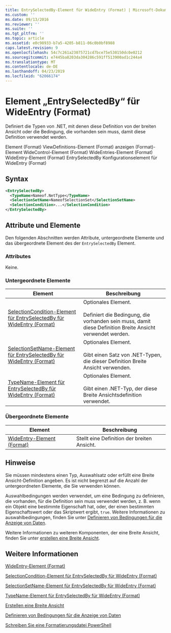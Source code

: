 ```yaml
---
title: EntrySelectedBy-Element für WideEntry (Format) | Microsoft-Dokumentation
ms.custom: ''
ms.date: 09/13/2016
ms.reviewer: ''
ms.suite: ''
ms.tgt_pltfrm: ''
ms.topic: article
ms.assetid: e0c98933-b7a5-4205-b811-06c0b0bf8988
caps.latest.revision: 9
ms.openlocfilehash: 54c7c261a23075721cd7bce75e530150dc0e0212
ms.sourcegitcommit: e7445ba8203da304286c591ff513900ad1c244a4
ms.translationtype: MT
ms.contentlocale: de-DE
ms.lasthandoff: 04/23/2019
ms.locfileid: "62066174"
---
```

# <a name="entryselectedby-element-for-wideentry-format"></a>Element „EntrySelectedBy“ für WideEntry (Format)

Definiert die Typen von .NET, mit denen diese Definition von der breiten Ansicht oder die Bedingung, die vorhanden sein muss, damit diese Definition verwendet werden.

Element (Format) ViewDefinitions-Element (Format) anzeigen (Format)-Element WideControl-Element (Format) WideEntries-Element (Format) WideEntry-Element (Format) EntrySelectedBy Konfigurationselement für WideEntry (Format)

## <a name="syntax"></a>Syntax

```xml
<EntrySelectedBy>
  <TypeName>Nameof.NetType</TypeName>
  <SelectionSetName>NameofSelectionSet</SelectionSetName>
  <SelectionCondition>...</SelectionCondition>
</EntrySelectedBy>
```

## <a name="attributes-and-elements"></a>Attribute und Elemente

Den folgenden Abschnitten werden Attribute, untergeordnete Elemente und das übergeordnete Element des der `EntrySelectedBy` Element.

### <a name="attributes"></a>Attributes

Keine.

### <a name="child-elements"></a>Untergeordnete Elemente

|Element|Beschreibung|
|-------------|-----------------|
|[SelectionCondition-Element für EntrySelectedBy für WideEntry (Format)](./selectioncondition-element-for-entryselectedby-for-widecontrol-format.md)|Optionales Element.<br /><br /> Definiert die Bedingung, die vorhanden sein muss, damit diese Definition Breite Ansicht verwendet werden.|
|[SelectionSetName-Element für EntrySelectedBy für WideEntry (Format)](./selectionsetname-element-for-entryselectedby-for-widecontrol-format.md)|Optionales Element.<br /><br /> Gibt einen Satz von .NET-Typen, die dieser Definition Breite Ansicht verwenden.|
|[TypeName-Element für EntrySelectedBy für WideEntry (Format)](./typename-element-for-entryselectedby-for-wideentry-format.md)|Optionales Element.<br /><br /> Gibt einen .NET-Typ, der diese Breite Ansichtsdefinition verwendet.|

### <a name="parent-elements"></a>Übergeordnete Elemente

|Element|Beschreibung|
|-------------|-----------------|
|[WideEntry-Element (Format)](./wideentry-element-for-widecontrol-format.md)|Stellt eine Definition der breiten Ansicht.|

## <a name="remarks"></a>Hinweise

Sie müssen mindestens einen Typ, Auswahlsatz oder erfüllt eine Breite Ansicht-Definition angeben. Es ist nicht begrenzt auf die Anzahl der untergeordneten Elemente, die Sie verwenden können.

Auswahlbedingungen werden verwendet, um eine Bedingung zu definieren, die vorhanden, für die Definition sein muss verwendet werden, z. B. wenn ein Objekt eine bestimmte Eigenschaft hat, oder, der einen bestimmten Eigenschaftswert oder das Skriptwert ergibt, `true`. Weitere Informationen zu auswahlbedingungen, finden Sie unter [Definieren von Bedingungen für die Anzeige von Daten](./defining-conditions-for-displaying-data.md).

Weitere Informationen zu weiteren Komponenten, der eine Breite Ansicht, finden Sie unter [erstellen eine Breite Ansicht](./creating-a-wide-view.md).

## <a name="see-also"></a>Weitere Informationen

[WideEntry-Element (Format)](./wideentry-element-for-widecontrol-format.md)

[SelectionCondition-Element für EntrySelectedBy für WideEntry (Format)](./selectioncondition-element-for-entryselectedby-for-widecontrol-format.md)

[SelectionSetName-Element für EntrySelectedBy für WideEntry (Format)](./selectionsetname-element-for-entryselectedby-for-widecontrol-format.md)

[TypeName-Element für EntrySelectedBy für WideEntry (Format)](./typename-element-for-entryselectedby-for-wideentry-format.md)

[Erstellen eine Breite Ansicht](./creating-a-wide-view.md)

[Definieren von Bedingungen für die Anzeige von Daten](./defining-conditions-for-displaying-data.md)

[Schreiben Sie eine Formatierungsdatei PowerShell](./writing-a-powershell-formatting-file.md)
